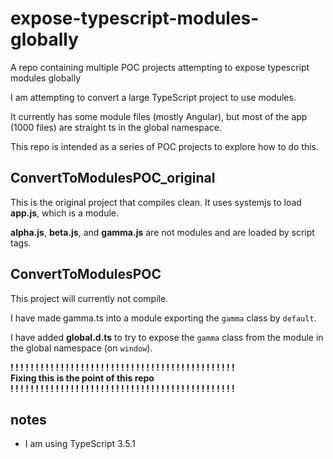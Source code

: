 # expose-typescript-modules-globally
A repo containing multiple POC projects attempting to expose typescript modules globally

I am attempting to convert a large TypeScript project to use modules.

It currently has some module files (mostly Angular), but most of the app (1000 files) are straight ts in the global namespace.

This repo is intended as a series of POC projects to explore how to do this.

## ConvertToModulesPOC_original
This is the original project that compiles clean.  It uses systemjs to load **app.js**, which is a module.

**alpha.js**, **beta.js**, and **gamma.js** are not modules and are loaded by script tags.

## ConvertToModulesPOC
This project will currently not compile.

I have made gamma.ts into a module exporting the `gamma` class by `default`.

I have added **global.d.ts** to try to expose the `gamma` class from the module in the global namespace (on `window`).

**! ! ! ! ! ! ! ! ! ! ! ! ! ! ! ! ! ! ! ! ! ! ! ! ! ! ! ! ! ! ! ! ! ! ! ! ! ! ! ! ! ! ! ! !**  
**Fixing this is the point of this repo**  
**! ! ! ! ! ! ! ! ! ! ! ! ! ! ! ! ! ! ! ! ! ! ! ! ! ! ! ! ! ! ! ! ! ! ! ! ! ! ! ! ! ! ! ! !**  

## notes
- I am using TypeScript 3.5.1
